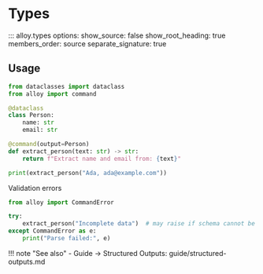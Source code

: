 # Types

::: alloy.types
    options:
      show_source: false
      show_root_heading: true
      members_order: source
      separate_signature: true

## Usage

```python
from dataclasses import dataclass
from alloy import command

@dataclass
class Person:
    name: str
    email: str

@command(output=Person)
def extract_person(text: str) -> str:
    return f"Extract name and email from: {text}"

print(extract_person("Ada, ada@example.com"))
```

Validation errors
```python
from alloy import CommandError

try:
    extract_person("Incomplete data")  # may raise if schema cannot be satisfied
except CommandError as e:
    print("Parse failed:", e)
```

!!! note "See also"
    - Guide → Structured Outputs: guide/structured-outputs.md
